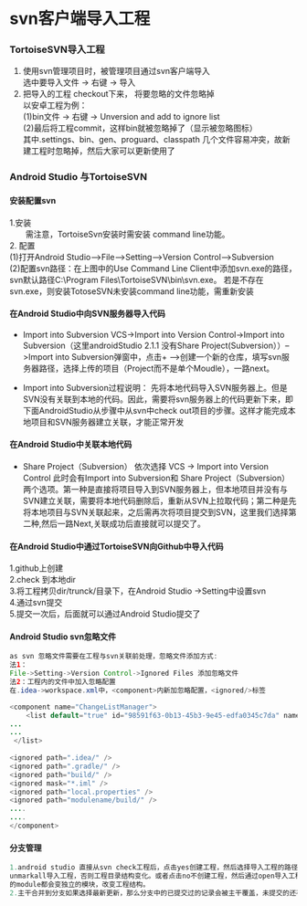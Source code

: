 # svn客户端导入工程

### TortoiseSVN导入工程
 1. 使用svn管理项目时，被管理项目通过svn客户端导入<br>
   选中要导入文件 -> 右键 -> 导入<br>
 2. 把导入的工程 checkout下来， 将要忽略的文件忽略掉<br>
    以安卓工程为例：<br>
    (1)bin文件 -> 右键 -> Unversion and add to ignore list  <br>
    (2)最后将工程commit，这样bin就被忽略掉了（显示被忽略图标）<br>
    <tr>其中.settings、bin、gen、proguard、classpath 几个文件容易冲突，故新建工程时忽略掉，然后大家可以更新使用了<br>
 
### Android Studio 与TortoiseSVN
 
#### 安装配置svn
 
1.安装  
&emsp;&emsp;需注意，TortoiseSvn安装时需安装 command line功能。  
2. 配置  
(1)打开Android Studio–>File–>Setting–>Version Control–>Subversion  
(2)配置svn路径：在上图中的Use Command Line Client中添加svn.exe的路径， svn默认路径C:\Program Files\TortoiseSVN\bin\svn.exe。
若是不存在svn.exe，则安装TotoseSVN未安装command line功能，需重新安装  

#### 在Android Studio中向SVN服务器导入代码
* Import into Subversion
VCS->Import into Version Control->Import into Subversion（这里androidStudio 2.1.1 没有Share Project(Subversion））–>Import into Subversion弹窗中，点击+ –>创建一个新的仓库，填写svn服务器路径，选择上传的项目（Project而不是单个Moudle），一路next。

* Import into Subversion过程说明：
先将本地代码导入SVN服务器上。但是SVN没有关联到本地的代码。因此，需要将svn服务器上的代码更新下来，即下面AndroidStudio从步骤中从svn中check out项目的步骤。这样才能完成本地项目和SVN服务器建立关联，才能正常开发


####  在Android Studio中关联本地代码
* Share Project（Subversion）
依次选择 VCS -> Import into Version Control 此时会有Import into Subversion和 Share Project（Subversion）两个选项。第一种是直接将项目导入到SVN服务器上，但本地项目并没有与SVN建立关联，需要将本地代码删除后，重新从SVN上拉取代码；第二种是先将本地项目与SVN关联起来，之后需再次将项目提交到SVN，这里我们选择第二种,然后一路Next,关联成功后直接就可以提交了。

#### 在Android Studio中通过TortoiseSVN向Github中导入代码
1.github上创建  
2.check 到本地dir  
3.将工程拷贝dir/trunck/目录下，在Android Studio ->Setting中设置svn  
4.通过svn提交  
5.提交一次后，后面就可以通过Android Studio提交了  

 #### Android Studio svn忽略文件
```Java
as svn 忽略文件需要在工程与svn关联前处理，忽略文件添加方式:
法1：
File->Setting->Version Control->Ignored Files 添加忽略文件
法2：工程内的文件中加入忽略配置
在.idea->workspace.xml中，<component>内新加忽略配置，<ignored/>标签

<component name="ChangeListManager"> 
    <list default="true" id="98591f63-0b13-45b3-9e45-edfa0345c7da" name="Default" comment=""> 
...
...
 </list>
 
<ignored path=".idea/" />
<ignored path=".gradle/" />
<ignored path="build/" />
<ignored mask="*.iml" />
<ignored path="local.properties" />
<ignored path="modulename/build/" />
....
....
</component>

```
  #### 分支管理
```Java
1.android studio 直接从svn check工程后，点击yes创建工程，然后选择导入工程的路径，后面选择
unmarkall导入工程，否则工程目录结构变化。或者点击no不创建工程，然后通过open导入工程。所有
的module都会变独立的模块，改变工程结构。
2.主干合并到分支如果选择最新更新，那么分支中的已提交过的记录会被主干覆盖，未提交的还存在。


```
